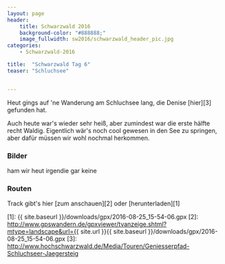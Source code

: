 ```yaml
---
layout: page
header:
    title: Schwarzwald 2016	
    background-color: "#888888;"
    image_fullwidth: sw2016/schwarzwald_header_pic.jpg
categories:
    - Schwarzwald-2016

title:  "Schwarzwald Tag 6"
teaser: "Schluchsee"


---
```



Heut gings auf 'ne Wanderung am Schluchsee lang, die Denise [hier][3] gefunden hat.

Auch heute war's wieder sehr heiß, aber zumindest war die erste hälfte recht Waldig. Eigentlich wär's noch cool gewesen in den See zu springen, aber dafür müssen wir wohl nochmal herkommen.

### Bilder

ham wir heut irgendie gar keine

### Routen

Track gibt's hier [zum anschauen][2] oder [herunterladen][1]


 [1]: {{ site.baseurl }}/downloads/gpx/2016-08-25_15-54-06.gpx
 [2]: http://www.gpswandern.de/gpxviewer/tvanzeige.shtml?mtype=landscape&url={{ site.url }}{{ site.baseurl }}/downloads/gpx/2016-08-25_15-54-06.gpx
 [3]: http://www.hochschwarzwald.de/Media/Touren/Geniesserpfad-Schluchseer-Jaegersteig


